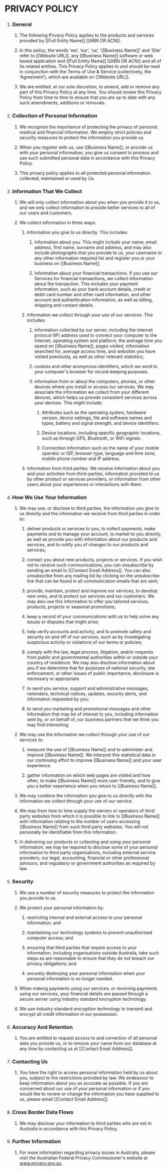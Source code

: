 # PRIVACY POLICY

1. ### General

	1. The following Privacy Policy applies to the products and services provided by [[Full Entity Name]] [[ABN OR ACN]]. 

	2. In this policy, the words ‘we’, ‘our’, ‘us’, ‘[[Business Name]]’ and ‘Site’ refer to [[Website URL]], any [[Business Name]] software or web based application and [[Full Entity Name]] [[ABN OR ACN]] and all of its related entities. This Privacy Policy applies to and should be read in conjunction with the Terms of Use & Service (collectively, the ‘Agreement’), which are available on [[Website URL]].
	
	3. We are entitled, at our sole discretion, to amend, add or remove any part of this Privacy Policy at any time. You should review this Privacy Policy from time to time to ensure that you are up to date with any such amendments, additions or removals.

2. ### Collection of Personal Information 

	1. We recognise the importance of protecting the privacy of personal, medical and financial information. We employ strict policies and security measures to protect the information you provide us. 
	
	2. When you register with us, use [[Business Name]], or provide us with your personal information, you give us consent to process and use such submitted personal data in accordance with this Privacy Policy. 
	
	3. This privacy policy applies to all protected personal information collected, maintained or used by Us.

3. ### Information That We Collect

	1. We will only collect information about you when you provide it to us, and we only collect information to provide better services to all of our users and customers.
	
	2. We collect information in three ways:
	
		1. Information you give to us directly. This includes:
		
			1. Information about you. This might include your name, email address, first name, surname and address, and may also include photographs that you provide to us, your username or any other information required list and register you or your business on [[Business Name]];

			2. Information about your financial transactions. If you use our Services for financial transactions, we collect information about the transaction. This includes your payment information, such as your bank account details, credit or debit card number and other card information, and other account and authentication information, as well as billing, shipping and contact details.

		2. Information we collect through your use of our services. This includes:
			
			1. information collected by our server, including the internet protocol (IP) address used to connect your computer to the Internet, operating system and platform, the average time you spend on [[Business Name]], pages visited, information searched for, average access time, and websites you have visited previously, as well as other relevant statistics;
			
			2. cookies and other anonymous identifiers, which we send to your computer's browser for record-keeping purposes. 

			3. information from or about the computers, phones, or other devices where you install or access our services. We may associate the information we collect from your different devices, which helps us provide consistent services across your devices. This might include:  

				1. Attributes such as the operating system, hardware version, device settings, file and software names and types, battery and signal strength, and device identifiers. 

				2. Device locations, including specific geographic locations, such as through GPS, Bluetooth, or WiFi signals.
				
				3. Connection information such as the name of your mobile operator or ISP, browser type, language and time zone, mobile phone number and IP address.

		3. Information from third parties. We receive information about you and your activities from third-parties, information provided to us by other product or services providers, or information from other users about your experiences or interactions with them. 

4. ### How We Use Your Information

	1. We may use, or disclose to third parties, the information you give to us directly and the information we receive from third parties in order to:
		
		1. deliver products or services to you, to collect payments, make payments and to manage your account, to market to you directly, as well as provide you with information about our products and services, and to notify you of changes to our products and services;

		2. contact you about new products, projects or services. If you wish not to receive such communications, you can unsubscribe by sending an email to [[Contact Email Address]]. You can also unsubscribe from any mailing list by clicking on the unsubscribe link that can be found in all communication emails that are sent;

		3. provide, maintain, protect and improve our services, to develop new ones, and to protect our services and our customers. We may also use this information to offer you tailored services, products, projects or seasonal promotions;
		
		4. keep a record of your communications with us to help solve any issues or disputes that might arise;
		
		5. help verify accounts and activity, and to promote safety and security on and off of our services, such as by investigating suspicious activity or violations of our terms or policies;
		
		6. comply with the law, legal process, litigation, and/or requests from public and governmental authorities within or outside your country of residence. We may also disclose information about you if we determine that for purposes of national security, law enforcement, or other issues of public importance, disclosure is necessary or appropriate.

		7. to send you service, support and administrative messages, reminders, technical notices, updates, security alerts, and information requested by you;

		8. to send you marketing and promotional messages and other information that may be of interest to you, including information sent by, or on behalf of, our business partners that we think you may find interesting;

	2. We may use the information we collect through your use of our services to:
		
		1. measure the use of [[Business Name]] and to administer and improve [[Business Name]]. We interpret this statistical data in our continuing effort to improve [[Business Name]] and your user experience.
		
		2. gather information on which web pages are visited and how often, to make [[Business Name]] more user friendly, and to give you a better experience when you return to [[Business Name]]. 

	3. We may combine the information you give to us directly with the information we collect through your use of our service.
	
	4. We may from time to time supply the owners or operators of third party websites from which it is possible to link to [[Business Name]] with information relating to the number of users accessing [[Business Name]] from such third party websites. You will not personally be identifiable from this information.
	
	5. In delivering our products or collecting and using your personal information, we may be required to disclose some of your personal information to third party organisations, including external service providers; our legal, accounting, financial or other professional advisors; and regulatory or government authorities as required by law.

5. ### Security

	1. We use a number of security measures to protect the information you provide to us.
	
	2. We protect your personal information by:
		
		1. restricting internal and external access to your personal information; and
		
		2. maintaining our technology systems to prevent unauthorised computer access; and
		
		3. ensuring that third parties that require access to your information, including organisations outside Australia, take such steps as are reasonable to ensure that they do not breach our privacy obligations; and
		
		4. securely destroying your personal information when your personal information is no longer needed.
	
	3. When making payments using our services, or receiving payments using our services, your financial details are passed through a secure server using industry standard encryption technology.
	
	4. We use industry standard encryption technology to transmit and encrypt all credit information in our possession.

6. ### Accuracy And Retention

	1. You are entitled to request access to and correction of all personal data you provide us, or to remove your name from our database at any time by contacting us at [[Contact Email Address]].

7. ### Contacting Us

	1. You have the right to access personal information held by us about you, subject to the restrictions provided by law. We endeavour to keep information about you as accurate as possible. If you are concerned about our use of your personal information or if you would like to review or change the information you have supplied to us, please email [[Contact Email Address]].

8. ### Cross Border Data Flows

	1. We may disclose your information to third parties who are not in Australia in accordance with this Privacy Policy. 

9. ### Further Information

	1. For more information regarding privacy issues in Australia, please visit the Australian Federal Privacy Commissioner's website at www.privacy.gov.au.

